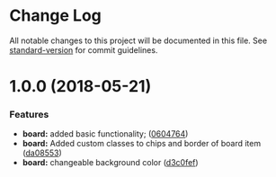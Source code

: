 # Change Log

All notable changes to this project will be documented in this file. See [standard-version](https://github.com/conventional-changelog/standard-version) for commit guidelines.

<a name="1.0.0"></a>
# 1.0.0 (2018-05-21)


### Features

* **board:** added basic functionality; ([0604764](https://github.com/beyerleinf/ngx-connect-four/commit/0604764))
* **board:** Added custom classes to chips and border of board item ([da08553](https://github.com/beyerleinf/ngx-connect-four/commit/da08553))
* **board:** changeable background color ([d3c0fef](https://github.com/beyerleinf/ngx-connect-four/commit/d3c0fef))
